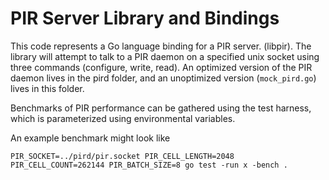 PIR Server Library and Bindings
===============================

This code represents a Go language binding for a PIR server.
(libpir). The library will attempt to talk to a PIR daemon
on a specified unix socket using three commands (configure,
write, read). An optimized version of the PIR daemon lives
in the pird folder, and an unoptimized version (`mock_pird.go`)
lives in this folder.

Benchmarks of PIR performance can be gathered using the
test harness, which is parameterized using environmental
variables.

An example benchmark might look like
```shell
PIR_SOCKET=../pird/pir.socket PIR_CELL_LENGTH=2048 PIR_CELL_COUNT=262144 PIR_BATCH_SIZE=8 go test -run x -bench .
```
